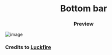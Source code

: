 <h1 align=center> Bottom bar </h1>
<h3 align=center> Preview </h3>

![image](https://user-images.githubusercontent.com/73035923/113749304-847f4380-96d7-11eb-8196-87a610089a80.png)

### Credits to [Luckfire](https://github.com/luckfire)
